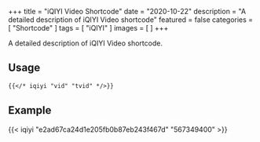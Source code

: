 +++
title = "iQIYI Video Shortcode"
date = "2020-10-22"
description = "A detailed description of iQIYI Video shortcode"
featured = false
categories = [
  "Shortcode"
]
tags = [
  "iQIYI"
]
images = [
]
+++

A detailed description of iQIYI Video shortcode.
<!--more-->

## Usage

```markdown
{{</* iqiyi "vid" "tvid" */>}}
```

## Example

{{< iqiyi "e2ad67ca24d1e205fb0b87eb243f467d" "567349400" >}}

